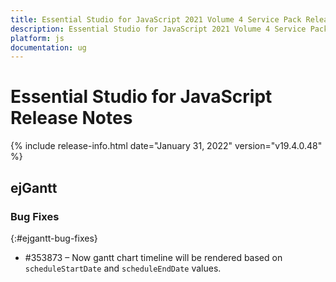 ```yaml
---
title: Essential Studio for JavaScript 2021 Volume 4 Service Pack Release Notes  
description: Essential Studio for JavaScript 2021 Volume 4 Service Pack Release Notes  
platform: js
documentation: ug
---
```


# Essential Studio for JavaScript  Release Notes  

{% include release-info.html date="January 31, 2022"  version="v19.4.0.48" %} 



## ejGantt

### Bug Fixes
{:#ejgantt-bug-fixes}

* \#353873 – Now gantt chart timeline will be rendered based on `scheduleStartDate` and `scheduleEndDate` values.
